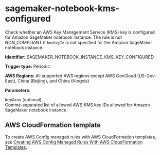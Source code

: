# sagemaker\-notebook\-kms\-configured<a name="sagemaker-notebook-kms-configured"></a>

Check whether an AWS Key Management Service \(KMS\) key is configured for Amazon SageMaker notebook instance\. The rule is not NON\_COMPLIANT if `kmsKeyId` is not specified for the Amazon SageMaker notebook instance\. 

**Identifier:** SAGEMAKER\_NOTEBOOK\_INSTANCE\_KMS\_KEY\_CONFIGURED

**Trigger type:** Periodic

**AWS Regions:** All supported AWS regions except AWS GovCloud \(US\-Gov\-East\), China \(Beijing\), and China \(Ningxia\)

**Parameters:**

 keyArns \(optional\)  
Comma\-separated list of allowed AWS KMS key IDs allowed for Amazon SageMaker notebook instance\.

## AWS CloudFormation template<a name="w4aac13c29c17d261c15"></a>

To create AWS Config managed rules with AWS CloudFormation templates, see [Creating AWS Config Managed Rules With AWS CloudFormation Templates](aws-config-managed-rules-cloudformation-templates.md)\.